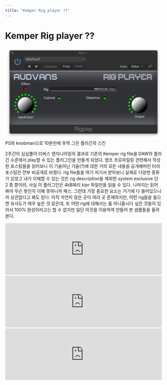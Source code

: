 ```yaml
---
title: "Kemper Rig player ??"
---
```

# Kemper Rig player ??

![image](/assets/images/3966550dfdfd47bdc390d3dbc6a41e90.png)PS와 knobman으로 10분만에 후딱 그린 플러긴의 스킨






2주간의 심심풀이 리버스 엔지니어링의 결과로 기존의 Kemper rig file을 DAW의 플러긴 수준에서 play할 수 있는 플러그인을 만들게 되었다. 앰프 프로파일링 관련해서 작성한 포스팅들을 읽어보니 이 기술아닌 기술(?)에 대한 거의 모든 내용을 공개해버린 터라 포스팅은 전부 비공개로 바꿨다. rig file들을 여기 저기서 받아보니 실제로 다양한 종류가 있었고 내가 이해할 수 있는 것은 rig description을 제외한 system exclusive 단 2 종 뿐이라, 사실 이 플러그인은 4kB짜리 kipr 파일만을 읽을 수 있다. 나머지는 읽어봐야 무슨 뜻인지 이해 못하니까 패스. 그런데 가장 중요한 요소는 거기에 다 들어있으니까 상관없다고 봐도 된다. 아직 석연치 않은 곳이 여러 곳 존재하지만, 어떤 rig들을 들으면 유사도가 매우 높은 것 같은데, 또 어떤 rig에 대해서는 좀 아니올시다 싶은 것들이 있어서 100% 완성이라고는 할 수 없지만 일단 이것을 이용하여 만들어 본 샘플들을 올려본다.
<iframe width="100%" height="166" scrolling="no" frameborder="no" src="https://w.soundcloud.com/player/?url=https%3A//api.soundcloud.com/tracks/249587551&amp;color=ff5500&amp;auto_play=false&amp;hide_related=false&amp;show_comments=true&amp;show_user=true&amp;show_reposts=false"></iframe>

<iframe width="100%" height="166" scrolling="no" frameborder="no" src="https://w.soundcloud.com/player/?url=https%3A//api.soundcloud.com/tracks/250130565&amp;color=ff5500&amp;auto_play=false&amp;hide_related=false&amp;show_comments=true&amp;show_user=true&amp;show_reposts=false"></iframe>

<iframe width="100%" height="166" scrolling="no" frameborder="no" src="https://w.soundcloud.com/player/?url=https%3A//api.soundcloud.com/tracks/249796026&amp;color=ff5500&amp;auto_play=false&amp;hide_related=false&amp;show_comments=true&amp;show_user=true&amp;show_reposts=false"></iframe>


